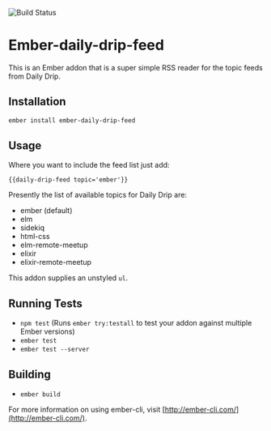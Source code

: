 ![Build Status](https://travis-ci.org/baroquon/ember-daily-drip-feed.svg?branch=007.5_activity_complete)

# Ember-daily-drip-feed

This is an Ember addon that is a super simple RSS reader for the topic feeds from Daily Drip.

## Installation

```sh
ember install ember-daily-drip-feed
```
## Usage

Where you want to include the feed list just add:

```handlbars
{{daily-drip-feed topic='ember'}}
```

Presently the list of available topics for Daily Drip are:

* ember (default)
* elm
* sidekiq
* html-css
* elm-remote-meetup
* elixir
* elixir-remote-meetup

This addon supplies an unstyled `ul`.

## Running Tests

* `npm test` (Runs `ember try:testall` to test your addon against multiple Ember versions)
* `ember test`
* `ember test --server`

## Building

* `ember build`

For more information on using ember-cli, visit [http://ember-cli.com/](http://ember-cli.com/).
